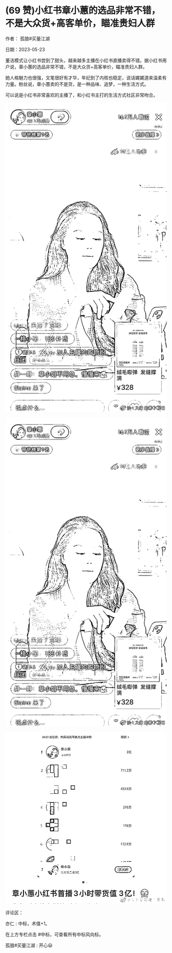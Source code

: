 
# (69 赞)小红书章小蕙的选品非常不错，不是大众货+高客单价，瞄准贵妇人群

作者：  孤狼#买量江湖

日期：2023-05-23

董洁模式让小红书尝到了甜头，越来越多主播在小红书直播卖得不错。据小红书用户说，章小蕙的选品非常不错，不是大众货+高客单价，瞄准贵妇人群。

她人格魅力也很强，文笔很好有才华，年纪到了内核也稳定，说话娓娓道来温柔有力量。粉丝说，章小蕙卖的不是货，是一种品味、追梦，一种生活方式。

可以说是小红书非常喜欢的主播了，和小红书主打的生活方式社区非常吻合。

![](img/xhs-baokuan_0143.png)

 

 

![](img/xhs-baokuan_0146.png)

 

 

![](img/xhs-baokuan_0151.png)

评论区：

亦仁 : 中标，术值+1。

在上方专栏点击 #中标，可查看所有中标风向标。

孤狼#买量江湖 : 开心😃

 

 
